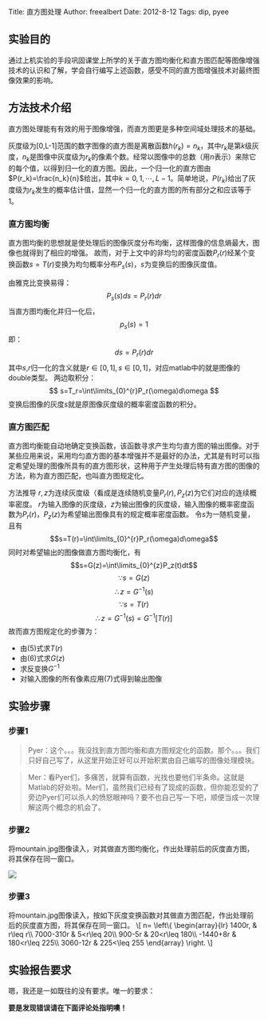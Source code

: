 Title: 直方图处理
Author: freealbert
Date: 2012-8-12
Tags: dip, pyee

## 实验目的
通过上机实验的手段巩固课堂上所学的关于直方图均衡化和直方图匹配等图像增强技术的认识和了解，学会自行编写上述函数，感受不同的直方图增强技术对最终图像效果的影响。

## 方法技术介绍
直方图处理能有有效的用于图像增强，而直方图更是多种空间域处理技术的基础。

灰度级为[0,L-1]范围的数字图像的直方图是离散函数$h(r_k)=n_k$，其中$r_k$是第$k$级灰度，$n_k$是图像中灰度级为$r_k$的像素个数。经常以图像中的总数（用$n$表示）来除它的每个值，以得到归一化的直方图。因此，一个归一化的直方图由$P(r_k)=\frac{n_k}{n}$给出，其中$k=0,1,\cdots,L-1$。简单地说，$P(r_k)$给出了灰度级为$r_k$发生的概率估计值，显然一个归一化的直方图的所有部分之和应该等于$1$。

### 直方图均衡
直方图均衡的思想就是使处理后的图像灰度分布均衡，这样图像的信息熵最大，图像也就得到了相应的增强。
故而，对于上文中的非均匀的密度函数$P_r(r)$经某个变换函数$s=T(r)$变换为均匀概率分布$P_s(s)$，$s$为变换后的图像灰度值。

由雅克比变换易得：
$$	P_s(s)ds=P_r(r)dr$$
当直方图均衡化并归一化后，
$$	p_s(s)=1$$
即：
$$	ds=P_r(r)dr$$
其中$s$,$r$归一化的含义就是$r\in[0,1],s\in[0,1]$，对应matlab中的就是图像的double类型。
两边取积分：
$$	s=T_r=\int\limits_{0}^{r}P_r(\omega)d\omega $$
变换后图像的灰度$s$就是原图像灰度级的概率密度函数的积分。

### 直方图匹配
直方图均衡能自动地确定变换函数，该函数寻求产生均匀直方图的输出图像。对于某些应用来说，采用均匀直方图的基本增强并不是最好的办法，尤其是有时可以指定希望处理的图像所具有的直方图形状，这种用于产生处理后特有直方图的图像的方法，称为直方图匹配，也叫直方图规定化。

方法推导
$r,z$为连续灰度级（看成是连续随机变量$P_r(r),P_z(z)$为它们对应的连续概率密度。
$r$为输入图像的灰度级，$z$为输出图像的灰度级，输入图像的概率密度函数为$P_r(r)$，$P_z(z)$为希望输出图像具有的规定概率密度函数。
令$s$为一随机变量，且有
$$s=T(r)=\int\limits_{0}^{r}P_r(\omega)d\omega$$
同时对希望输出的图像做直方图均衡化，有
$$s=G(z)=\int\limits_{0}^{z}P_z(t)dt$$
$$\because s=G(z)$$
$$\therefore z=G^{-1}(s)$$
$$\because s=T(r)$$
$$\therefore z=G^{-1}(s)=G^{-1}[T(r)]$$
故而直方图规定化的步骤为：
* 由(5)式求$T(r)$
* 由(6)式求$G(z)$
* 求反变换$G^{-1}$
* 对输入图像的所有像素应用(7)式得到输出图像

## 实验步骤

### 步骤1
> Pyer：这个。。。我没找到直方图均衡和直方图规定化的函数。那个。。。我们只好自己写了，从这里开始正好可以开始积累由自己编写的图像处理模块。

> Mer：看Pyer们，多痛苦，就算有函数，光找也要他们半条命。这就是Matlab的好处啦。Mer们，虽然我们已经有了现成的函数，但你能忍受的了旁边Pyer们可以杀人的愤怒眼神吗？要不也自己写一下吧，顺便当成一次理解这两个概念的机会了。

### 步骤2
将mountain.jpg图像读入，对其做直方图均衡化，作出处理前后的灰度直方图，将其保存在同一窗口。

![](https://github.com/freealbert/freealbert_photo_1/blob/master/Tech/mountain.jpg?raw=true)

### 步骤3
将mountain.jpg图像读入，按如下灰度变换函数对其做直方图匹配，作出处理前后的灰度直方图，将其保存在同一窗口。
\\[
n=
\\left\\{
\\begin{array}{lr}
1400r,    & r\\leq r\\\\
7000-310r & 5<r\\leq 20\\\\
900-5r    & 20<r\\leq 180\\\\
-1440+8r  & 180<r\\leq 225\\\\
3060-12r  & 225<\\leq 255
\\end{array}
\\right.
\\]

## 实验报告要求

嗯，我还是一如既往的没有要求。唯一的要求：

**要是发现错误请在下面评论处指明噢！**


